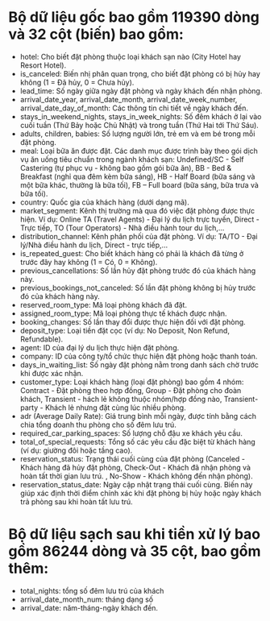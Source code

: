 # Bộ dữ liệu gốc bao gồm 119390 dòng và 32 cột (biến) bao gồm:

- hotel: Cho biết đặt phòng thuộc loại khách sạn nào (City Hotel hay Resort Hotel).
- is_canceled: Biến nhị phân quan trọng, cho biết đặt phòng có bị hủy hay không (1 = Đã hủy, 0 = Chưa hủy).
- lead_time: Số ngày giữa ngày đặt phòng và ngày khách đến nhận phòng.
- arrival_date_year, arrival_date_month, arrival_date_week_number, arrival_date_day_of_month: Các thông tin chi tiết về ngày khách đến.
- stays_in_weekend_nights, stays_in_week_nights: Số đêm khách ở lại vào cuối tuần (Thứ Bảy hoặc Chủ Nhật) và trong tuần (Thứ Hai tới Thứ Sáu).
- adults, children, babies: Số lượng người lớn, trẻ em và em bé trong mỗi đặt phòng.
- meal: Loại bữa ăn được đặt. Các danh mục được trình bày theo gói dịch vụ ăn uống tiêu chuẩn trong ngành khách sạn: Undefined/SC - Self Castering (tự phục vụ - không bao gồm gói bữa ăn), BB - Bed & Breakfast (nghỉ qua đêm kèm bữa sáng), HB - Half Board (bữa sáng và một bữa khác, thường là bữa tối), FB – Full board (bữa sáng, bữa trưa và bữa tối).
- country: Quốc gia của khách hàng (dưới dạng mã).
- market_segment: Kênh thị trường mà qua đó việc đặt phòng được thực hiện. Ví dụ: Online TA (Travel Agents) - Đại lý du lịch trực tuyến, Direct - Trực tiếp, TO (Tour Operators) - Nhà điều hành tour du lịch,...
- distribution_channel: Kênh phân phối của đặt phòng. Ví dụ: TA/TO - Đại lý/Nhà điều hành du lịch, Direct - trực tiếp,...
- is_repeated_guest: Cho biết khách hàng có phải là khách đã từng ở trước đây hay không (1 = Có, 0 = Không).
- previous_cancellations: Số lần hủy đặt phòng trước đó của khách hàng này.
- previous_bookings_not_canceled: Số lần đặt phòng không bị hủy trước đó của khách hàng này.
- reserved_room_type: Mã loại phòng khách đã đặt.
- assigned_room_type: Mã loại phòng thực tế khách được nhận.
- booking_changes: Số lần thay đổi được thực hiện đối với đặt phòng.
- deposit_type: Loại tiền đặt cọc (ví dụ: No Deposit, Non Refund, Refundable).
- agent: ID của đại lý du lịch thực hiện đặt phòng.
- company: ID của công ty/tổ chức thực hiện đặt phòng hoặc thanh toán.
- days_in_waiting_list: Số ngày đặt phòng nằm trong danh sách chờ trước khi được xác nhận.
- customer_type: Loại khách hàng (loại đặt phòng) bao gồm 4 nhóm: Contract - Đặt phòng theo hợp đồng, Group - Đặt phòng cho đoàn khách, Transient - hách lẻ không thuộc nhóm/hợp đồng nào, Transient-party - Khách lẻ nhưng đặt cùng lúc nhiều phòng.
- adr (Average Daily Rate): Giá trung bình mỗi ngày, được tính bằng cách chia tổng doanh thu phòng cho số đêm lưu trú.
- required_car_parking_spaces: Số lượng chỗ đậu xe khách yêu cầu.
- total_of_special_requests: Tổng số các yêu cầu đặc biệt từ khách hàng (ví dụ: giường đôi hoặc tầng cao).
- reservation_status: Trạng thái cuối cùng của đặt phòng (Canceled - Khách hàng đã hủy đặt phòng, Check-Out - Khách đã nhận phòng và hoàn tất thời gian lưu trú. , No-Show - Khách không đến nhận phòng).
- reservation_status_date: Ngày cập nhật trạng thái cuối cùng. Biến này giúp xác định thời điểm chính xác khi đặt phòng bị hủy hoặc ngày khách trả phòng sau khi hoàn tất lưu trú.

# Bộ dữ liệu sạch sau khi tiền xử lý bao gồm 86244 dòng và 35 cột, bao gồm thêm:

- total_nights: tổng số đêm lưu trú của khách
- arrival_date_month_num: tháng dạng số
- arrival_date: năm-tháng-ngày khách đến.
